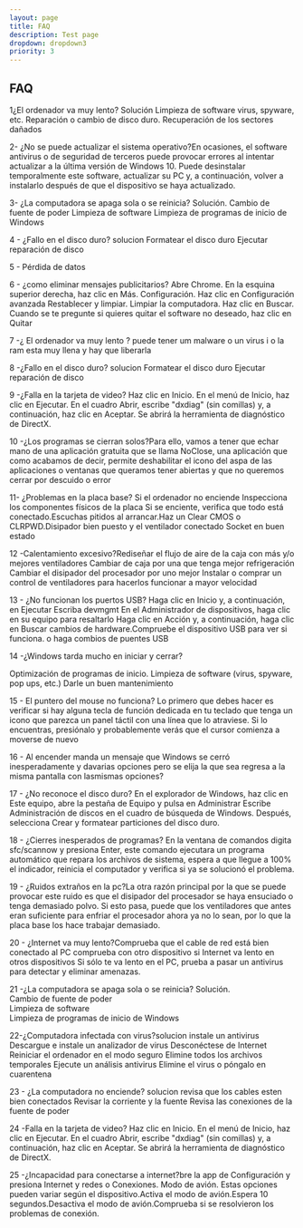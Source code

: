 ```yaml
---
layout: page
title: FAQ
description: Test page
dropdown: dropdown3
priority: 3
---
```

## FAQ

1¿El ordenador va muy lento? Solución Limpieza de software virus, spyware, etc.
Reparación o cambio de disco duro.
Recuperación de los sectores dañados

2- ¿No se puede actualizar el sistema operativo?En ocasiones, el software antivirus o de seguridad de terceros puede provocar errores al intentar actualizar a la última versión de Windows 10. Puede desinstalar temporalmente este software, actualizar su PC y, a continuación, volver a instalarlo después de que el dispositivo se haya actualizado.

3- ¿La computadora se apaga sola o se reinicia? Solución.
Cambio de fuente de poder
Limpieza de software
Limpieza de programas de inicio de Windows

4 - ¿Fallo en el disco duro? solucion Formatear el disco duro Ejecutar reparación de disco

5 - Pérdida de datos

6 - ¿como eliminar mensajes publicitarios? Abre Chrome.
En la esquina superior derecha, haz clic en Más. Configuración.
Haz clic en Configuración avanzada Restablecer y limpiar. Limpiar la computadora.
Haz clic en Buscar.
Cuando se te pregunte si quieres quitar el software no deseado, haz clic en Quitar

7 -¿ El ordenador va muy lento ?  puede tener um malware o un virus  i o la ram esta muy llena  y hay que liberarla 

8 -¿Fallo en el disco duro? solucion 
Formatear el disco duro
Ejecutar reparación de disco

9 -¿Falla en la tarjeta de video? Haz clic en Inicio.
 En el menú de Inicio, haz clic en Ejecutar.
 En el cuadro Abrir, escribe "dxdiag" (sin comillas) y, a continuación, haz clic en Aceptar.
 Se abrirá la herramienta de diagnóstico de DirectX.
 
 10 -¿Los programas se cierran solos?Para ello, vamos a tener que echar mano de una aplicación gratuita que se llama NoClose, una aplicación que como acabamos de decir, permite deshabilitar el icono del aspa de las aplicaciones o ventanas que queramos tener abiertas y que no queremos cerrar por descuido o error

11- ¿Problemas en la placa base? Si el ordenador no enciende Inspecciona los componentes físicos de la placa Si se enciente, verifica que todo está conectado.Escuchas pitidos al arrancar.Haz un Clear CMOS o CLRPWD.Disipador bien puesto y el ventilador conectado Socket en buen estado

12 -Calentamiento excesivo?Rediseñar el flujo de aire de la caja con más y/o mejores ventiladores Cambiar de caja por una que tenga mejor refrigeración Cambiar el disipador del procesador por uno mejor Instalar o comprar un control de ventiladores para hacerlos funcionar a mayor velocidad

13 - ¿No funcionan los puertos USB? Haga clic en Inicio y, a continuación, en Ejecutar Escriba devmgmt
 En el Administrador de dispositivos, haga clic en su equipo para resaltarlo Haga clic en Acción y, a continuación, haga clic en Buscar cambios de hardware.Compruebe el dispositivo USB para ver si funciona. o haga combios de puentes USB
 
 14 -¿Windows tarda mucho en iniciar y cerrar?

Optimización de programas de inicio.
Limpieza de software (virus, spyware, pop ups, etc.)
Darle un buen mantenimiento

15 - 	El puntero del mouse no funciona? Lo primero que debes hacer es verificar si hay alguna tecla de función dedicada en tu teclado que tenga un icono que parezca un panel táctil con una línea que lo atraviese. Si lo encuentras, presiónalo y probablemente verás que el cursor comienza a moverse de nuevo

16 -	Al encender manda un mensaje que Windows se cerró inesperadamente y davarias opciones pero se elija la que sea regresa a la misma pantalla con lasmismas opciones?

17 -	¿No reconoce el disco duro? En el explorador de Windows, haz clic en Este equipo, abre la pestaña de Equipo y pulsa en Administrar Escribe Administración de discos en el cuadro de búsqueda de Windows. Después, selecciona Crear y formatear particiones del disco duro.

18 - 	¿Cierres inesperados de programas? En la ventana de comandos digita sfc/scannow y presiona Enter, este comando ejecutara un programa automático que repara los archivos de sistema, espera a que llegue a 100% el indicador, reinicia el computador y verifica si ya se solucionó el problema.

19 - ¿Ruidos extraños en la pc?La otra razón principal por la que se puede provocar este ruido es que el disipador del procesador se haya ensuciado o tenga demasiado polvo. Si esto pasa, puede que los ventiladores que antes eran suficiente para enfriar el procesador ahora ya no lo sean, por lo que la placa base los hace trabajar demasiado.

20 - ¿Internet va muy lento?Comprueba que el cable de red está bien conectado al PC comprueba con otro dispositivo si Internet va lento en otros dispositivos Si sólo te va lento en el PC, prueba a pasar un antivirus para detectar y eliminar amenazas.

21 -¿La computadora se apaga sola o se reinicia? Solución.  
Cambio de fuente de poder   
Limpieza de software  
Limpieza de programas de inicio de Windows  

22-¿Computadora infectada con virus?solucion instale un antivirus
Descargue e instale un analizador de virus
Desconéctese de Internet
Reiniciar el ordenador en el modo seguro
Elimine todos los archivos temporales
Ejecute un análisis antivirus
Elimine el virus o póngalo en cuarentena

23 -	¿La computadora no enciende? solucion revisa que los cables esten bien conectados Revisar la corriente y la fuente Revisa las conexiones de la fuente de poder

24 -Falla en la tarjeta de video? Haz clic en Inicio. En el menú de Inicio, haz clic en Ejecutar. En el cuadro Abrir, escribe "dxdiag" (sin comillas) y, a continuación, haz clic en Aceptar. Se abrirá la herramienta de diagnóstico de DirectX.

25 -¿Incapacidad para conectarse a internet?bre la app de Configuración y presiona Internet y redes o Conexiones. Modo de avión. Estas opciones pueden variar según el dispositivo.Activa el modo de avión.Espera 10 segundos.Desactiva el modo de avión.Comprueba si se resolvieron los problemas de conexión.
